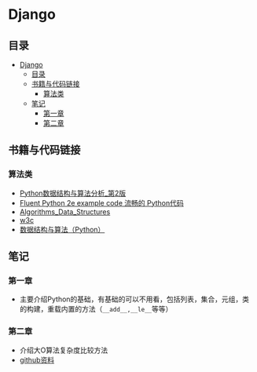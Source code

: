 # Django
## 目录
- [Django](#django)
  - [目录](#目录)
  - [书籍与代码链接](#书籍与代码链接)
    - [算法类](#算法类)
  - [笔记](#笔记)
    - [第一章](#第一章)
    - [第二章](#第二章)

## 书籍与代码链接
### 算法类
- [Python数据结构与算法分析_第2版](http://gitcode.net/e-books/books_abt_python3/-/blob/master/Python数据结构与算法分析_第2版.pdf)
- [Fluent Python 2e example code 流畅的 Python代码](https://github.com/fluentpython/example-code-2e)
- [Algorithms_Data_Structures](https://github.com/jmportilla/Python-for-Algorithms--Data-Structures--and-Interviews/tree/master)
- [w3c](https://w3schools.cn/python_data_structure/python_algorithm_analysis.html)
- [数据结构与算法（Python）](https://jackkuo666.github.io/Data_Structure_with_Python_book/index.html)
## 笔记
### 第一章
- 主要介绍Python的基础，有基础的可以不用看，包括列表，集合，元组，类的构建，重载内置的方法（```__add__,__le__```等等）
### 第二章
- 介绍大O算法复杂度比较方法
- [github资料](https://www.techinterviewhandbook.org/)
